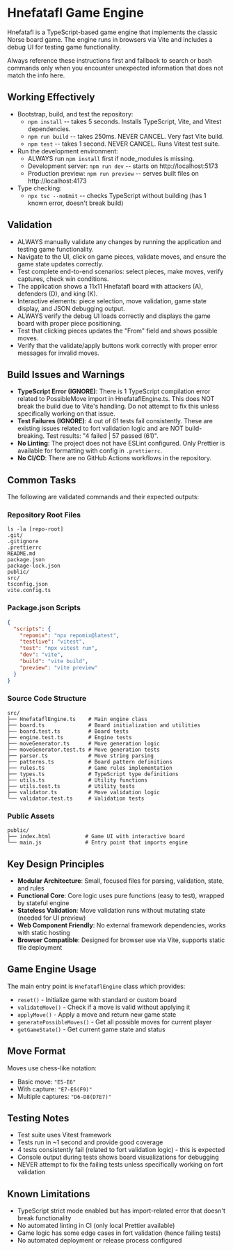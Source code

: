 # Hnefatafl Game Engine

Hnefatafl is a TypeScript-based game engine that implements the classic Norse board game. The engine runs in browsers via Vite and includes a debug UI for testing game functionality.

Always reference these instructions first and fallback to search or bash commands only when you encounter unexpected information that does not match the info here.

## Working Effectively

- Bootstrap, build, and test the repository:
  - `npm install` -- takes 5 seconds. Installs TypeScript, Vite, and Vitest dependencies.
  - `npm run build` -- takes 250ms. NEVER CANCEL. Very fast Vite build.
  - `npm test` -- takes 1 second. NEVER CANCEL. Runs Vitest test suite.
- Run the development environment:
  - ALWAYS run `npm install` first if node_modules is missing.
  - Development server: `npm run dev` -- starts on http://localhost:5173
  - Production preview: `npm run preview` -- serves built files on http://localhost:4173
- Type checking:
  - `npx tsc --noEmit` -- checks TypeScript without building (has 1 known error, doesn't break build)

## Validation

- ALWAYS manually validate any changes by running the application and testing game functionality.
- Navigate to the UI, click on game pieces, validate moves, and ensure the game state updates correctly.
- Test complete end-to-end scenarios: select pieces, make moves, verify captures, check win conditions.
- The application shows a 11x11 Hnefatafl board with attackers (A), defenders (D), and king (K).
- Interactive elements: piece selection, move validation, game state display, and JSON debugging output.
- ALWAYS verify the debug UI loads correctly and displays the game board with proper piece positioning.
- Test that clicking pieces updates the "From" field and shows possible moves.
- Verify that the validate/apply buttons work correctly with proper error messages for invalid moves.

## Build Issues and Warnings

- **TypeScript Error (IGNORE)**: There is 1 TypeScript compilation error related to PossibleMove import in HnefataflEngine.ts. This does NOT break the build due to Vite's handling. Do not attempt to fix this unless specifically working on that issue.
- **Test Failures (IGNORE)**: 4 out of 61 tests fail consistently. These are existing issues related to fort validation logic and are NOT build-breaking. Test results: "4 failed | 57 passed (61)".
- **No Linting**: The project does not have ESLint configured. Only Prettier is available for formatting with config in `.prettierrc`.
- **No CI/CD**: There are no GitHub Actions workflows in the repository.

## Common Tasks

The following are validated commands and their expected outputs:

### Repository Root Files
```
ls -la [repo-root]
.git/
.gitignore
.prettierrc
README.md
package.json
package-lock.json
public/
src/
tsconfig.json
vite.config.ts
```

### Package.json Scripts
```json
{
  "scripts": {
    "repomix": "npx repomix@latest",
    "testlive": "vitest",
    "test": "npx vitest run",
    "dev": "vite",
    "build": "vite build",
    "preview": "vite preview"
  }
}
```

### Source Code Structure
```
src/
├── HnefataflEngine.ts    # Main engine class
├── board.ts              # Board initialization and utilities
├── board.test.ts         # Board tests
├── engine.test.ts        # Engine tests
├── moveGenerator.ts      # Move generation logic
├── moveGenerator.test.ts # Move generation tests
├── parser.ts             # Move string parsing
├── patterns.ts           # Board pattern definitions
├── rules.ts              # Game rules implementation
├── types.ts              # TypeScript type definitions
├── utils.ts              # Utility functions
├── utils.test.ts         # Utility tests
├── validator.ts          # Move validation logic
└── validator.test.ts     # Validation tests
```

### Public Assets
```
public/
├── index.html           # Game UI with interactive board
└── main.js              # Entry point that imports engine
```

## Key Design Principles

- **Modular Architecture**: Small, focused files for parsing, validation, state, and rules
- **Functional Core**: Core logic uses pure functions (easy to test), wrapped by stateful engine
- **Stateless Validation**: Move validation runs without mutating state (needed for UI preview)
- **Web Component Friendly**: No external framework dependencies, works with static hosting
- **Browser Compatible**: Designed for browser use via Vite, supports static file deployment

## Game Engine Usage

The main entry point is `HnefataflEngine` class which provides:
- `reset()` - Initialize game with standard or custom board
- `validateMove()` - Check if a move is valid without applying it
- `applyMove()` - Apply a move and return new game state
- `generatePossibleMoves()` - Get all possible moves for current player
- `getGameState()` - Get current game state and status

## Move Format

Moves use chess-like notation:
- Basic move: `"E5-E6"`
- With capture: `"E7-E6(F9)"`
- Multiple captures: `"D6-D8(D7E7)"`

## Testing Notes

- Test suite uses Vitest framework
- Tests run in ~1 second and provide good coverage
- 4 tests consistently fail (related to fort validation logic) - this is expected
- Console output during tests shows board visualizations for debugging
- NEVER attempt to fix the failing tests unless specifically working on fort validation

## Known Limitations

- TypeScript strict mode enabled but has import-related error that doesn't break functionality
- No automated linting in CI (only local Prettier available)
- Game logic has some edge cases in fort validation (hence failing tests)
- No automated deployment or release process configured